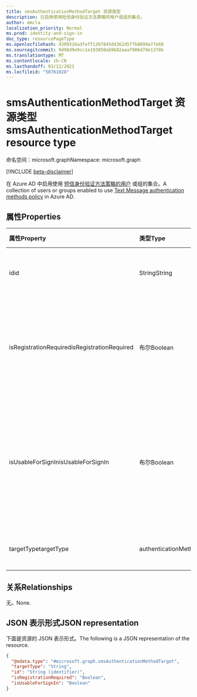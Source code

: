 ```yaml
---
title: smsAuthenticationMethodTarget 资源类型
description: 已启用使用短信身份验证方法策略的用户或组的集合。
author: mmcla
localization_priority: Normal
ms.prod: identity-and-sign-in
doc_type: resourcePageType
ms.openlocfilehash: 4309316adfeff126f845dd362d5ffb8899a77e60
ms.sourcegitcommit: 9d98d9e9cc1e193850ab9b82aaaf906d70e1378b
ms.translationtype: MT
ms.contentlocale: zh-CN
ms.lasthandoff: 03/12/2021
ms.locfileid: "50761028"
---
```

# <a name="smsauthenticationmethodtarget-resource-type"></a><span data-ttu-id="6b9c3-103">smsAuthenticationMethodTarget 资源类型</span><span class="sxs-lookup"><span data-stu-id="6b9c3-103">smsAuthenticationMethodTarget resource type</span></span>
<span data-ttu-id="6b9c3-104">命名空间：microsoft.graph</span><span class="sxs-lookup"><span data-stu-id="6b9c3-104">Namespace: microsoft.graph</span></span>

[!INCLUDE [beta-disclaimer](../../includes/beta-disclaimer.md)]

<span data-ttu-id="6b9c3-105">在 Azure AD 中启用使用 [短信身份验证方法策略的用户](../resources/smsAuthenticationMethodConfiguration.md) 或组的集合。</span><span class="sxs-lookup"><span data-stu-id="6b9c3-105">A collection of users or groups enabled to use [Text Message authentication methods policy](../resources/smsAuthenticationMethodConfiguration.md) in Azure AD.</span></span>

## <a name="properties"></a><span data-ttu-id="6b9c3-106">属性</span><span class="sxs-lookup"><span data-stu-id="6b9c3-106">Properties</span></span>
|<span data-ttu-id="6b9c3-107">属性</span><span class="sxs-lookup"><span data-stu-id="6b9c3-107">Property</span></span>|<span data-ttu-id="6b9c3-108">类型</span><span class="sxs-lookup"><span data-stu-id="6b9c3-108">Type</span></span>|<span data-ttu-id="6b9c3-109">说明</span><span class="sxs-lookup"><span data-stu-id="6b9c3-109">Description</span></span>|
|:---|:---|:---|
|<span data-ttu-id="6b9c3-110">id</span><span class="sxs-lookup"><span data-stu-id="6b9c3-110">id</span></span>|<span data-ttu-id="6b9c3-111">String</span><span class="sxs-lookup"><span data-stu-id="6b9c3-111">String</span></span>|<span data-ttu-id="6b9c3-112">Azure AD 用户或组的对象 ID。</span><span class="sxs-lookup"><span data-stu-id="6b9c3-112">Object ID of an Azure AD user or group.</span></span>|
|<span data-ttu-id="6b9c3-113">isRegistrationRequired</span><span class="sxs-lookup"><span data-stu-id="6b9c3-113">isRegistrationRequired</span></span>|<span data-ttu-id="6b9c3-114">布尔</span><span class="sxs-lookup"><span data-stu-id="6b9c3-114">Boolean</span></span>|<span data-ttu-id="6b9c3-115">确定是否强制用户注册身份验证方法。</span><span class="sxs-lookup"><span data-stu-id="6b9c3-115">Determines whether the user is enforced to register the authentication method.</span></span> <span data-ttu-id="6b9c3-116">**不支持**。</span><span class="sxs-lookup"><span data-stu-id="6b9c3-116">**Not supported**.</span></span>|
|<span data-ttu-id="6b9c3-117">isUsableForSignIn</span><span class="sxs-lookup"><span data-stu-id="6b9c3-117">isUsableForSignIn</span></span>|<span data-ttu-id="6b9c3-118">布尔</span><span class="sxs-lookup"><span data-stu-id="6b9c3-118">Boolean</span></span>|<span data-ttu-id="6b9c3-119">确定用户或组能否使用此身份验证方法登录到 Azure AD。</span><span class="sxs-lookup"><span data-stu-id="6b9c3-119">Determines if the users or groups can use this authentication method to sign in to Azure AD.</span></span> <span data-ttu-id="6b9c3-120">该值始终为 `true` 。</span><span class="sxs-lookup"><span data-stu-id="6b9c3-120">The value is always `true`.</span></span>|
|<span data-ttu-id="6b9c3-121">targetType</span><span class="sxs-lookup"><span data-stu-id="6b9c3-121">targetType</span></span>|<span data-ttu-id="6b9c3-122">authenticationMethodTargetType</span><span class="sxs-lookup"><span data-stu-id="6b9c3-122">authenticationMethodTargetType</span></span>| <span data-ttu-id="6b9c3-123">可取值为：`user`、`group`。</span><span class="sxs-lookup"><span data-stu-id="6b9c3-123">Possible values are: `user`, `group`.</span></span>|

## <a name="relationships"></a><span data-ttu-id="6b9c3-124">关系</span><span class="sxs-lookup"><span data-stu-id="6b9c3-124">Relationships</span></span>
<span data-ttu-id="6b9c3-125">无。</span><span class="sxs-lookup"><span data-stu-id="6b9c3-125">None.</span></span>

## <a name="json-representation"></a><span data-ttu-id="6b9c3-126">JSON 表示形式</span><span class="sxs-lookup"><span data-stu-id="6b9c3-126">JSON representation</span></span>
<span data-ttu-id="6b9c3-127">下面是资源的 JSON 表示形式。</span><span class="sxs-lookup"><span data-stu-id="6b9c3-127">The following is a JSON representation of the resource.</span></span>
<!-- {
  "blockType": "resource",
  "keyProperty": "id",
  "@odata.type": "microsoft.graph.smsAuthenticationMethodTarget",
  "baseType": "microsoft.graph.authenticationMethodTarget",
  "openType": false
}
-->
``` json
{
  "@odata.type": "#microsoft.graph.smsAuthenticationMethodTarget",
  "targetType": "String",
  "id": "String (identifier)",
  "isRegistrationRequired": "Boolean",
  "isUsableForSignIn": "Boolean"
}
```
